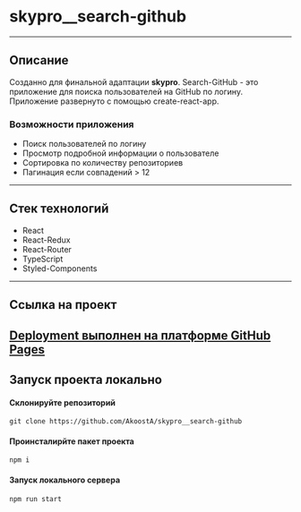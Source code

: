 # skypro__search-github
---
## Описание
 Созданно для финальной адаптации **skypro**.
 Search-GitHub - это приложение для поиска пользователей на GitHub по логину.
 Приложение развернуто с помощью create-react-app.
### Возможности приложения
 - Поиск пользователей по логину
 - Просмотр подробной информации о пользователе
 - Сортировка по количеству репозиториев
 - Пагинация если совпадений > 12
---
## Стек технологий
 - React
 - React-Redux
 - React-Router
 - TypeScript
 - Styled-Components
---
## Ссылка на проект
[Deployment выполнен на платформе GitHub Pages](https://akoosta.github.io/skypro__search-github/)
---
## Запуск проекта локально
#### Склонируйте репозиторий
```
git clone https://github.com/AkoostA/skypro__search-github
```
#### Проинсталирйте пакет проекта
```
npm i
```
#### Запуск локального сервера
```
npm run start
```

